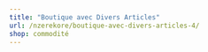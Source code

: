 ```yaml
---
title: "Boutique avec Divers Articles"
url: /nzerekore/boutique-avec-divers-articles-4/
shop: commodité
---
```


